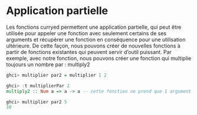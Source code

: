 # Application partielle

Les fonctions curryed permettent une application partielle, qui peut être utilisée pour appeler une fonction avec seulement certains de ses arguments et récupérer une fonction en conséquence pour une utilisation ultérieure. De cette façon, nous pouvons créer de nouvelles fonctions à partir de fonctions existantes qui peuvent servir d’outil puissant. Par exemple, avec notre fonction, nous pouvons créer une fonction qui multiplie toujours un nombre par :
multiply2
```haskell
ghci> multiplier par2 = multiplier 1 2

ghci> :t multiplierPar 2
multiply2 :: Num a => a -> a -- cette fonction ne prend que 1 argument

ghci> multiplier par2 5
10
```

